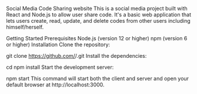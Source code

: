 Social Media Code Sharing website
This is a social media project built with React and Node.js to allow user share code. It's a basic web application that lets users create, read, update, and delete codes from other users including himself/herself.

Getting Started
Prerequisites
Node.js (version 12 or higher)
npm (version 6 or higher)
Installation
Clone the repository:


git clone https://github.com/<your-github-username>/<your-project-name>.git
Install the dependencies:

cd <your-project-name>
npm install
Start the development server:

npm start
This command will start both the client and server and open your default browser at http://localhost:3000.

